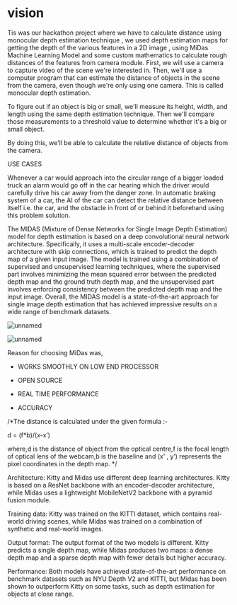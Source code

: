 # vision
Tis was our hackathon project where we have to calculate distance using monocular depth estimation technique , we used depth estimation maps for getting the depth of the various features in a 2D image , using MiDas Machine Learning Model and some custom mathematics to calculate rough distances of the features from camera module.
First, we will use a camera to capture video of the scene we're interested in. Then, we'll use a computer program that can estimate the distance of objects in the scene from the camera, even though we're only using one camera. This is called monocular depth estimation.

To figure out if an object is big or small, we'll measure its height, width, and length using the same depth estimation technique. Then we'll compare those measurements to a threshold value to determine whether it's a big or small object.

By doing this, we'll be able to calculate the relative distance of objects from the camera.

USE CASES

Whenever a car would approach into the circular range of a bigger loaded truck an alarm would go off in the car hearing which the driver would carefully drive his car away from the danger zone.
In automatic braking system of a car, the AI of the car can detect the relative distance between itself i.e. the car, and the obstacle in front of or behind it beforehand using this problem solution.

The MIDAS (Mixture of Dense Networks for Single Image Depth Estimation) model for depth estimation is based on a deep convolutional neural network architecture. Specifically, it uses a multi-scale encoder-decoder architecture with skip connections, which is trained to predict the depth map of a given input image. The model is trained using a combination of supervised and unsupervised learning techniques, where the supervised part involves minimizing the mean squared error between the predicted depth map and the ground truth depth map, and the unsupervised part involves enforcing consistency between the predicted depth map and the input image. Overall, the MIDAS model is a state-of-the-art approach for single image depth estimation that has achieved impressive results on a wide range of benchmark datasets.


![unnamed](https://github.com/nishikantmandal007/vision/assets/113323074/5f891d84-e305-49c3-86e2-573b7774bf1f)



![unnamed](https://github.com/nishikantmandal007/vision/assets/113323074/1cb378ac-92dc-4ff5-9e54-7010b5f9b850)


Reason for choosing MiDas was,

- WORKS SMOOTHLY ON LOW END PROCESSOR

- OPEN SOURCE

- REAL TIME PERFORMANCE

- ACCURACY


/*The distance is calculated under the given formula :-

d = (f*b)/(x-x’)

where,d is the distance of object from the optical centre,f is the focal length of optical lens of the webcam,b is the baseline and (x’ , y’) represents the pixel coordinates in the depth map.  */

Architecture: Kitty and Midas use different deep learning architectures. Kitty is based on a ResNet backbone with an encoder-decoder architecture, while Midas uses a lightweight MobileNetV2 backbone with a pyramid fusion module.

Training data: Kitty was trained on the KITTI dataset, which contains real-world driving scenes, while Midas was trained on a combination of synthetic and real-world images.

Output format: The output format of the two models is different. Kitty predicts a single depth map, while Midas produces two maps: a dense depth map and a sparse depth map with fewer details but higher accuracy.

Performance: Both models have achieved state-of-the-art performance on benchmark datasets such as NYU Depth V2 and KITTI, but Midas has been shown to outperform Kitty on some tasks, such as depth estimation for objects at close range.
